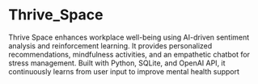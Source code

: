 # Thrive_Space
Thrive Space enhances workplace well-being using AI-driven sentiment analysis and reinforcement learning. It provides personalized recommendations, mindfulness activities, and an empathetic chatbot for stress management. Built with Python, SQLite, and OpenAI API, it continuously learns from user input to improve mental health support
